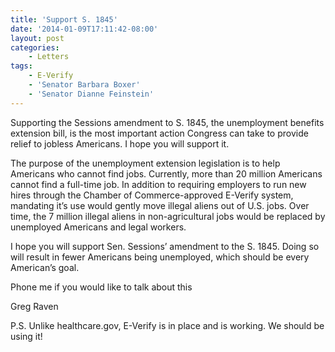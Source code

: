 ```yaml
---
title: 'Support S. 1845'
date: '2014-01-09T17:11:42-08:00'
layout: post
categories:
    - Letters
tags:
    - E-Verify
    - 'Senator Barbara Boxer'
    - 'Senator Dianne Feinstein'
---
```


Supporting the Sessions amendment to S. 1845, the unemployment benefits extension bill, is the most important action Congress can take to provide relief to jobless Americans. I hope you will support it.  
  
The purpose of the unemployment extension legislation is to help Americans who cannot find jobs. Currently, more than 20 million Americans cannot find a full-time job. In addition to requiring employers to run new hires through the Chamber of Commerce-approved E-Verify system, mandating it’s use would gently move illegal aliens out of U.S. jobs. Over time, the 7 million illegal aliens in non-agricultural jobs would be replaced by unemployed Americans and legal workers.

I hope you will support Sen. Sessions’ amendment to the S. 1845. Doing so will result in fewer Americans being unemployed, which should be every American’s goal.

Phone me if you would like to talk about this

Greg Raven

P.S. Unlike healthcare.gov, E-Verify is in place and is working. We should be using it!